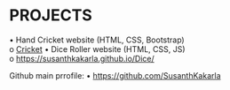 # PROJECTS

•	Hand Cricket website (HTML, CSS, Bootstrap)					
  o	 [Cricket](https://susanthkakarla.github.io/HandCricket/)
•	Dice Roller website (HTML, CSS, JS)						
  o	https://susanthkakarla.github.io/Dice/
  
  
 Github main prrofile:
•	 https://github.com/SusanthKakarla

